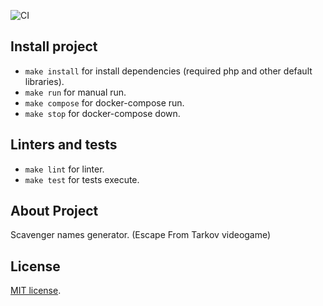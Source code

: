 ![CI](https://github.com/solar05/Scavgen/workflows/CI/badge.svg)
## Install project
- `make install` for install dependencies (required php and other default libraries).
- `make run` for manual run.
- `make compose` for docker-compose run.
- `make stop` for docker-compose down.

## Linters and tests
- `make lint` for linter.
- `make test` for tests execute.

## About Project
Scavenger names generator. (Escape From Tarkov videogame)

## License
[MIT license](https://opensource.org/licenses/MIT).
